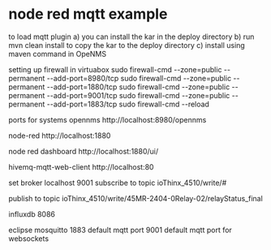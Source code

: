 # node red mqtt example

to load mqtt plugin 
a) you can install the kar in the deploy directory
b) run mvn clean install to copy the kar to the deploy directory
c) install using maven command in OpeNMS

setting up firewall in virtuabox
sudo firewall-cmd --zone=public --permanent --add-port=8980/tcp
sudo firewall-cmd --zone=public --permanent --add-port=1880/tcp
sudo firewall-cmd --zone=public --permanent --add-port=9001/tcp
sudo firewall-cmd --zone=public --permanent --add-port=1883/tcp
sudo firewall-cmd --reload

ports for systems
opennms http://localhost:8980/opennms

node-red http://localhost:1880

node red dashboard http://localhost:1880/ui/

hivemq-mqtt-web-client http://localhost:80

set broker localhost 9001
subscribe to topic ioThinx_4510/write/#

publish to topic ioThinx_4510/write/45MR-2404-0Relay-02/relayStatus_final



influxdb 8086

eclipse mosquitto 
1883 default mqtt port
9001 default mqtt port for websockets